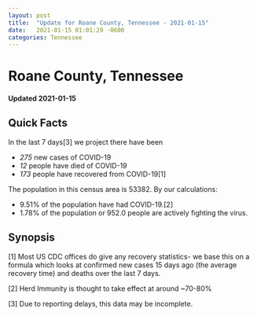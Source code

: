 ```yaml
---
layout: post
title:  "Update for Roane County, Tennessee - 2021-01-15"
date:   2021-01-15 01:01:29 -0600
categories: Tennessee
---
```


# Roane County, Tennessee
#### Updated 2021-01-15

## Quick Facts

In the last 7 days[3] we project there have been
- *275* new cases of COVID-19
- *12* people have died of COVID-19
- *173* people have recovered from COVID-19[1]

The population in this census area is 53382. By our calculations:
- 9.51% of the population have had COVID-19.[2]
- 1.78% of the population or 952.0 people are actively fighting the virus.

## Synopsis




[1] Most US CDC offices do give any recovery statistics- we base this on a formula which looks at confirmed new cases
15 days ago (the average recovery time) and deaths over the last 7 days.

[2] Herd Immunity is thought to take effect at around ~70-80%

[3] Due to reporting delays, this data may be incomplete.
 
    